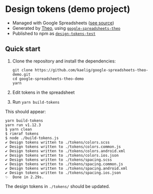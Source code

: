 # Design tokens (demo project)

- Managed with Google Spreadsheets ([see source](https://docs.google.com/spreadsheets/d/1O0QOUUq8N-NfHmlGWa61TN6oOSdQMBaDq0lp6DsCReQ/edit#gid=0))
- Generated by [Theo](https://github.com/salesforce-ux/theo), using [`google-spreadsheets-theo`](https://www.npmjs.com/package/google-spreadsheets-theo)
- Published to npm as [`design-tokens-test`](https://www.npmjs.com/package/design-tokens-test)

## Quick start

1. Clone the repository and install the dependencies:

   ```
   git clone https://github.com/kaelig/google-spreadsheets-theo-demo.git
   cd google-spreadsheets-theo-demo
   yarn
   ```

2. Edit tokens in the spreadsheet
3. Run `yarn build-tokens`

This should appear:

```
yarn build-tokens
yarn run v1.12.3
$ yarn clean
$ rimraf tokens
$ node ./build-tokens.js
✔ Design tokens written to ./tokens/colors.scss
✔ Design tokens written to ./tokens/colors.common.js
✔ Design tokens written to ./tokens/colors.android.xml
✔ Design tokens written to ./tokens/colors.ios.json
✔ Design tokens written to ./tokens/spacing.scss
✔ Design tokens written to ./tokens/spacing.common.js
✔ Design tokens written to ./tokens/spacing.android.xml
✔ Design tokens written to ./tokens/spacing.ios.json
✨  Done in 2.29s.
```

The design tokens in `./tokens/` should be updated.
